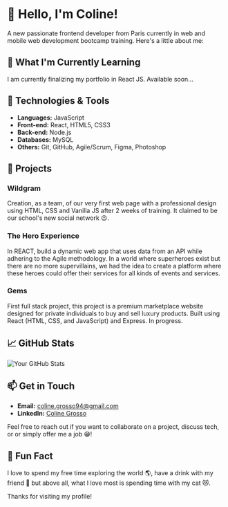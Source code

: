 # 👋 Hello, I'm Coline!

A new passionate frontend developer from Paris currently in web and mobile web development bootcamp training. Here's a little about me:

## 🌱 What I'm Currently Learning
I am currently finalizing my portfolio in React JS. Available soon...

## 🔧 Technologies & Tools
- **Languages:** JavaScript
- **Front-end:** React, HTML5, CSS3
- **Back-end:** Node.js
- **Databases:** MySQL
- **Others:** Git, GitHub, Agile/Scrum, Figma, Photoshop

## 🚀 Projects

### Wildgram
Creation, as a team, of our very first web page with a professional design using HTML, CSS and Vanilla JS after 2 weeks of training. It claimed to be our school's new social network 😉.

### The Hero Experience
In REACT, build a dynamic web app that uses data from an API while adhering to the Agile methodology.
In a world where superheroes exist but there are no more supervillains, we had the idea to create a platform where these heroes could offer their services for all kinds of events and services. 

### Gems
First full stack project, this project is a premium marketplace website designed for private individuals to buy and sell luxury products. Built using React (HTML, CSS, and JavaScript) and Express. In progress.

## 📈 GitHub Stats
![Your GitHub Stats](https://github-readme-stats.vercel.app/api?username=your-github-Coline1186&show_icons=true&theme=radical)

## 📫 Get in Touch
- **Email:** [coline.grosso94@gmail.com](mailto:coline.grosso94@gmail.com)
- **LinkedIn:** [Coline Grosso](https://www.linkedin.com/in/coline-grosso-063298247/)

Feel free to reach out if you want to collaborate on a project, discuss tech, or or simply offer me a job 😁!

## 🎨 Fun Fact
I love to spend my free time exploring the world 🌎, have a drink with my friend 🍜 but above all, what I love most is spending time with my cat 😻.

Thanks for visiting my profile!
